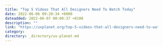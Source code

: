 ```yaml
---
title: "Top 5 Videos That All Designers Need To Watch Today"
date: 2022-06-06 09:20:34 +0000
dateadded: 2022-06-07 00:00:37 +0100
description: ""
link: "https://uxplanet.org/top-5-videos-that-all-designers-need-to-watch-today-24959b506391?source=rss----819cc2aaeee0---4"
category:
directory: _directory/ux-planet.md
---
```

